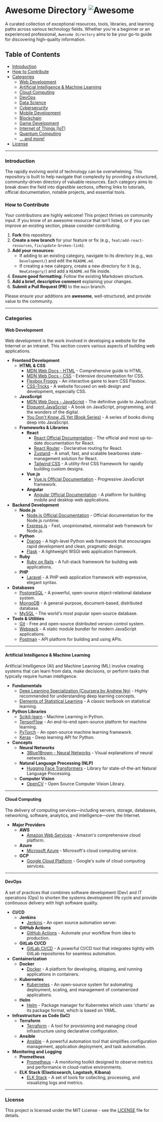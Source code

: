 # Awesome Directory ![Awesome](https://cdn.rawgit.com/sindresorhus/awesome/d7305f38d29fed78fa85652e3a63e154dd8e8829/media/badge.svg)

A curated collection of exceptional resources, tools, libraries, and learning paths across various technology fields. Whether you're a beginner or an experienced professional, `Awesome Directory` aims to be your go-to guide for discovering high-quality information.

## Table of Contents

* [Introduction](#introduction)
* [How to Contribute](#how-to-contribute)
* [Categories](#categories)
    * [Web Development](#web-development)
    * [Artificial Intelligence & Machine Learning](#artificial-intelligence--machine-learning)
    * [Cloud Computing](#cloud-computing)
    * [DevOps](#devops)
    * [Data Science](#data-science)
    * [Cybersecurity](#cybersecurity)
    * [Mobile Development](#mobile-development)
    * [Blockchain](#blockchain)
    * [Game Development](#game-development)
    * [Internet of Things (IoT)](#internet-of-things-iot)
    * [Quantum Computing](#quantum-computing)
    * [... and more!](#and-more)
* [License](#license)

---

### Introduction

The rapidly evolving world of technology can be overwhelming. This repository is built to help navigate that complexity by providing a structured, community-driven directory of valuable resources. Each category aims to break down the field into digestible sections, offering links to tutorials, official documentation, notable projects, and essential tools.

### How to Contribute

Your contributions are highly welcome! This project thrives on community input. If you know of an awesome resource that isn't listed, or if you can improve an existing section, please consider contributing.

1.  **Fork** this repository.
2.  **Create a new branch** for your feature or fix (e.g., `feat/add-react-resources`, `fix/update-broken-link`).
3.  **Add your resources:**
    * If adding to an existing category, navigate to its directory (e.g., `Web Development/`) and edit the `README.md`.
    * If creating a new category, create a new directory for it (e.g., `NewCategory/`) and add a `README.md` file inside.
4.  **Ensure good formatting:** Follow the existing Markdown structure.
5.  **Add a brief, descriptive comment** explaining your changes.
6.  **Submit a Pull Request (PR)** to the `main` branch.

Please ensure your additions are **awesome**, well-structured, and provide value to the community.

---

### Categories

#### Web Development

Web development is the work involved in developing a website for the Internet or an intranet. This section covers various aspects of building web applications.

* **Frontend Development**
    * **HTML & CSS**
        * [MDN Web Docs - HTML](https://developer.mozilla.org/en-US/docs/Web/HTML) - Comprehensive guide to HTML.
        * [MDN Web Docs - CSS](https://developer.mozilla.org/en-US/docs/Web/CSS) - Extensive documentation for CSS.
        * [Flexbox Froggy](https://flexboxfroggy.com/) - An interactive game to learn CSS Flexbox.
        * [CSS-Tricks](https://css-tricks.com/) - A website focused on web design and development, especially CSS.
    * **JavaScript**
        * [MDN Web Docs - JavaScript](https://developer.mozilla.org/en-US/docs/Web/JavaScript) - The definitive guide to JavaScript.
        * [Eloquent JavaScript](https://eloquentjavascript.net/) - A book on JavaScript, programming, and the wonders of the digital.
        * [You Don't Know JS Yet (Book Series)](https://github.com/getify/You-Dont-Know-JS) - A series of books diving deep into JavaScript.
    * **Frameworks & Libraries**
        * **React**
            * [React Official Documentation](https://react.dev/) - The official and most up-to-date documentation for React.
            * [React Router](https://reactrouter.com/en/main) - Declarative routing for React.
            * [Zustand](https://zustand-bear.github.io/zustand/) - A small, fast, and scalable bearbones state-management solution for React.
            * [Tailwind CSS](https://tailwindcss.com/) - A utility-first CSS framework for rapidly building custom designs.
        * **Vue.js**
            * [Vue.js Official Documentation](https://vuejs.org/) - Progressive JavaScript framework.
        * **Angular**
            * [Angular Official Documentation](https://angular.io/) - A platform for building mobile and desktop web applications.
* **Backend Development**
    * **Node.js**
        * [Node.js Official Documentation](https://nodejs.org/en/docs/) - Official documentation for the Node.js runtime.
        * [Express.js](https://expressjs.com/) - Fast, unopinionated, minimalist web framework for Node.js.
    * **Python**
        * [Django](https://www.djangoproject.com/) - A high-level Python web framework that encourages rapid development and clean, pragmatic design.
        * [Flask](https://flask.palletsprojects.com/) - A lightweight WSGI web application framework.
    * **Ruby**
        * [Ruby on Rails](https://rubyonrails.org/) - A full-stack framework for building web applications.
    * **PHP**
        * [Laravel](https://laravel.com/) - A PHP web application framework with expressive, elegant syntax.
* **Databases**
    * [PostgreSQL](https://www.postgresql.org/) - A powerful, open-source object-relational database system.
    * [MongoDB](https://www.mongodb.com/) - A general-purpose, document-based, distributed database.
    * [MySQL](https://www.mysql.com/) - The world's most popular open-source database.
* **Tools & Utilities**
    * [Git](https://git-scm.com/) - Free and open-source distributed version control system.
    * [Webpack](https://webpack.js.org/) - A static module bundler for modern JavaScript applications.
    * [Postman](https://www.postman.com/) - API platform for building and using APIs.

---

#### Artificial Intelligence & Machine Learning

Artificial Intelligence (AI) and Machine Learning (ML) involve creating systems that can learn from data, make decisions, or perform tasks that typically require human intelligence.

* **Fundamentals**
    * [Deep Learning Specialization (Coursera by Andrew Ng)](https://www.coursera.org/specializations/deep-learning) - Highly recommended for understanding deep learning concepts.
    * [Elements of Statistical Learning](https://statweb.stanford.edu/~tibs/ElemStatLearn/) - A classic textbook on statistical learning.
* **Python Libraries**
    * [Scikit-learn](https://scikit-learn.org/stable/) - Machine Learning in Python.
    * [TensorFlow](https://www.tensorflow.org/) - An end-to-end open-source platform for machine learning.
    * [PyTorch](https://pytorch.org/) - An open-source machine learning framework.
    * [Keras](https://keras.io/) - Deep learning API for Python.
* **Concepts**
    * **Neural Networks**
        * [3Blue1Brown - Neural Networks](https://www.youtube.com/playlist?list=PLZHQObLxNClMda6aqgfF_C3x0gJ_xK6Ln) - Visual explanations of neural networks.
    * **Natural Language Processing (NLP)**
        * [Hugging Face Transformers](https://huggingface.co/docs/transformers/index) - Library for state-of-the-art Natural Language Processing.
    * **Computer Vision**
        * [OpenCV](https://opencv.org/) - Open Source Computer Vision Library.

---

#### Cloud Computing

The delivery of computing services—including servers, storage, databases, networking, software, analytics, and intelligence—over the Internet.

* **Major Providers**
    * **AWS**
        * [Amazon Web Services](https://aws.amazon.com/) - Amazon's comprehensive cloud platform.
    * **Azure**
        * [Microsoft Azure](https://azure.microsoft.com/) - Microsoft's cloud computing service.
    * **GCP**
        * [Google Cloud Platform](https://cloud.google.com/) - Google's suite of cloud computing services.

---

#### DevOps

A set of practices that combines software development (Dev) and IT operations (Ops) to shorten the systems development life cycle and provide continuous delivery with high software quality.

* **CI/CD**
    * **Jenkins**
        * [Jenkins](https://www.jenkins.io/) - An open source automation server.
    * **GitHub Actions**
        * [GitHub Actions](https://github.com/features/actions) - Automate your workflow from idea to production.
    * **GitLab CI/CD**
        * [GitLab CI/CD](https://gitlab.com/gitlab-com) - A powerful CI/CD tool that integrates tightly with GitLab repositories for seamless automation.
* **Containerization**
    * **Docker**
        * [Docker](https://www.docker.com/) - A platform for developing, shipping, and running applications in containers.
    * **Kubernetes**
        * [Kubernetes](https://kubernetes.io/) - An open-source system for automating deployment, scaling, and management of containerized applications.
    * **Helm**
        * [Helm](https://helm.sh/) - Package manager for Kubernetes which uses 'charts' as its package format, which is based on YAML.
* **Infrastructure as Code (IaC)**
    * **Terraform**
        * [Terraform](https://developer.hashicorp.com/terraform) - A tool for provisioning and managing cloud infrastructure using declarative configuration.
    * **Ansible**
        * [Ansible](https://www.redhat.com/en/ansible-collaborative) - A powerful automation tool that simplifies configuration management, application deployment, and task automation.
* **Monitoring and Logging**
    * **Prometheus**
        * [Prometheus](https://prometheus.io/) - A monitoring toolkit designed to observe metrics and performance in cloud-native environments.
    * **ELK Stack (Elasticsearch, Logstash, Kibana)**
        * [ELK Stack](https://www.elastic.co/elastic-stack) - A set of tools for collecting, processing, and visualizing logs and metrics.
---

### License

This project is licensed under the MIT License - see the [LICENSE](LICENSE) file for details.
